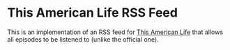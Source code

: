 # This American Life RSS Feed

This is an implementation of an RSS feed for [This American Life](http://www.thisamericanlife.org) that allows all episodes to be listened to (unlike the official one).
